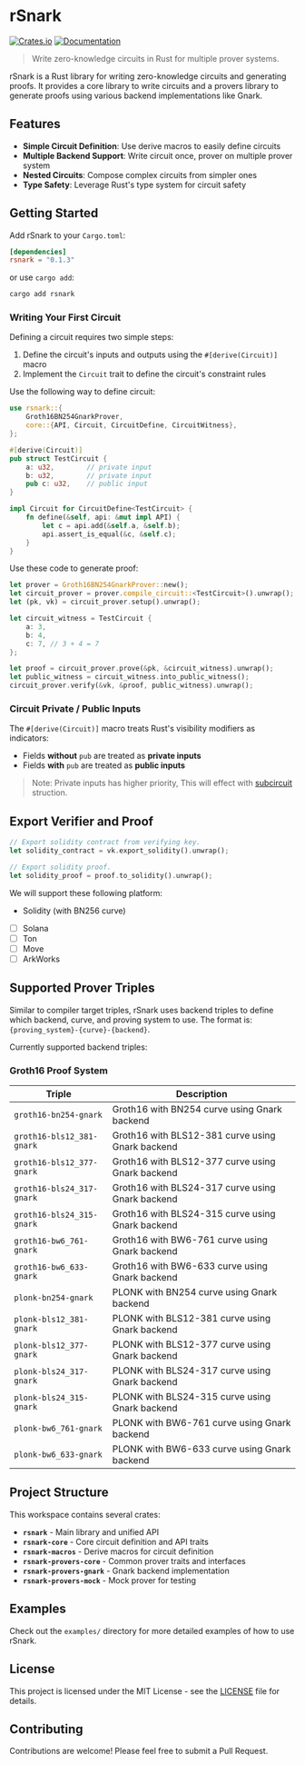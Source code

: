 # rSnark

[![Crates.io](https://img.shields.io/crates/v/rsnark.svg)](https://crates.io/crates/rsnark)
[![Documentation](https://docs.rs/rsnark/badge.svg)](https://docs.rs/rsnark)

> Write zero-knowledge circuits in Rust for multiple prover systems.

rSnark is a Rust library for writing zero-knowledge circuits and generating proofs. It provides a core library to write circuits and a provers library to generate proofs using various backend implementations like Gnark.

## Features

- **Simple Circuit Definition**: Use derive macros to easily define circuits
- **Multiple Backend Support**: Write circuit once, prover on multiple prover system
- **Nested Circuits**: Compose complex circuits from simpler ones
- **Type Safety**: Leverage Rust's type system for circuit safety

## Getting Started

Add rSnark to your `Cargo.toml`:

```toml
[dependencies]
rsnark = "0.1.3"
```

or use `cargo add`:

```bash
cargo add rsnark
```

### Writing Your First Circuit

Defining a circuit requires two simple steps:

1. Define the circuit's inputs and outputs using the `#[derive(Circuit)]` macro
2. Implement the `Circuit` trait to define the circuit's constraint rules

Use the following way to define circuit:

```rust
use rsnark::{
    Groth16BN254GnarkProver,
    core::{API, Circuit, CircuitDefine, CircuitWitness},
};

#[derive(Circuit)]
pub struct TestCircuit {
    a: u32,        // private input
    b: u32,        // private input  
    pub c: u32,    // public input
}

impl Circuit for CircuitDefine<TestCircuit> {
    fn define(&self, api: &mut impl API) {
        let c = api.add(&self.a, &self.b);
        api.assert_is_equal(&c, &self.c);
    }
}
```

Use these code to generate proof:

```rust
let prover = Groth16BN254GnarkProver::new();
let circuit_prover = prover.compile_circuit::<TestCircuit>().unwrap();
let (pk, vk) = circuit_prover.setup().unwrap();

let circuit_witness = TestCircuit {
    a: 3,
    b: 4,
    c: 7, // 3 + 4 = 7
};

let proof = circuit_prover.prove(&pk, &circuit_witness).unwrap();
let public_witness = circuit_witness.into_public_witness();
circuit_prover.verify(&vk, &proof, public_witness).unwrap();
```

### Circuit Private / Public Inputs

The `#[derive(Circuit)]` macro treats Rust's visibility modifiers as indicators:

- Fields **without** `pub` are treated as **private inputs**
- Fields **with** `pub` are treated as **public inputs**

> Note: Private inputs has higher priority, This will effect with [subcircuit](https://docs.rs/rsnark/latest/rsnark/#nested-circuits) struction.

## Export Verifier and Proof

```rust
// Export solidity contract from verifying key.
let solidity_contract = vk.export_solidity().unwrap();

// Export solidity proof.
let solidity_proof = proof.to_solidity().unwrap();
```

We will support these following platform:

- Solidity (with BN256 curve)
- [ ] Solana
- [ ] Ton
- [ ] Move
- [ ] ArkWorks

## Supported Prover Triples

Similar to compiler target triples, rSnark uses backend triples to define which backend, curve, and proving system to use. The format is: `{proving_system}-{curve}-{backend}`.

Currently supported backend triples:

### Groth16 Proof System

| Triple | Description |
|--------|-------------|
| `groth16-bn254-gnark` | Groth16 with BN254 curve using Gnark backend |
| `groth16-bls12_381-gnark` | Groth16 with BLS12-381 curve using Gnark backend |
| `groth16-bls12_377-gnark` | Groth16 with BLS12-377 curve using Gnark backend |
| `groth16-bls24_317-gnark` | Groth16 with BLS24-317 curve using Gnark backend |
| `groth16-bls24_315-gnark` | Groth16 with BLS24-315 curve using Gnark backend |
| `groth16-bw6_761-gnark` | Groth16 with BW6-761 curve using Gnark backend |
| `groth16-bw6_633-gnark` | Groth16 with BW6-633 curve using Gnark backend |
| `plonk-bn254-gnark` | PLONK with BN254 curve using Gnark backend |
| `plonk-bls12_381-gnark` | PLONK with BLS12-381 curve using Gnark backend |
| `plonk-bls12_377-gnark` | PLONK with BLS12-377 curve using Gnark backend |
| `plonk-bls24_317-gnark` | PLONK with BLS24-317 curve using Gnark backend |
| `plonk-bls24_315-gnark` | PLONK with BLS24-315 curve using Gnark backend |
| `plonk-bw6_761-gnark` | PLONK with BW6-761 curve using Gnark backend |
| `plonk-bw6_633-gnark` | PLONK with BW6-633 curve using Gnark backend |

## Project Structure

This workspace contains several crates:

- **`rsnark`** - Main library and unified API
- **`rsnark-core`** - Core circuit definition and API traits
- **`rsnark-macros`** - Derive macros for circuit definition
- **`rsnark-provers-core`** - Common prover traits and interfaces
- **`rsnark-provers-gnark`** - Gnark backend implementation
- **`rsnark-provers-mock`** - Mock prover for testing

## Examples

Check out the `examples/` directory for more detailed examples of how to use rSnark.

## License

This project is licensed under the MIT License - see the [LICENSE](LICENSE) file for details.

## Contributing

Contributions are welcome! Please feel free to submit a Pull Request.
